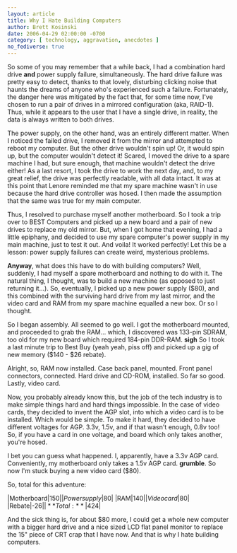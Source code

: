 ```yaml
---
layout: article
title: Why I Hate Building Computers
author: Brett Kosinski
date: 2006-04-29 02:00:00 -0700
category: [ technology, aggravation, anecdotes ]
no_fediverse: true
---
```


So some of you may remember that a while back, I had a combination hard drive **and** power supply failure, simultaneously.  The hard drive failure was pretty easy to detect, thanks to that lovely, disturbing clicking noise that haunts the dreams of anyone who's experienced such a failure.  Fortunately, the danger here was mitigated by the fact that, for some time now, I've chosen to run a pair of drives in a mirrored configuration (aka, RAID-1).  Thus, while it appears to the user that I have a single drive, in reality, the data is always written to both drives.

The power supply, on the other hand, was an entirely different matter.  When I noticed the failed drive, I removed it from the mirror and attempted to reboot my computer.  But the other drive wouldn't spin up!  Or, it would spin up, but the computer wouldn't detect it!  Scared, I moved the drive to a spare machine I had, but sure enough, that machine wouldn't detect the drive either!  As a last resort, I took the drive to work the next day, and, to my great relief, the drive was perfectly readable, with all data intact.  It was at this point that Lenore reminded me that my spare machine wasn't in use because the hard drive controller was hosed.  I then made the assumption that the same was true for my main computer.

Thus, I resolved to purchase myself another motherboard.  So I took a trip over to BEST Computers and picked up a new board and a pair of new drives to replace my old mirror.  But, when I got home that evening, I had a little epiphany, and decided to use my spare computer's power supply in my main machine, just to test it out.  And voila!  It worked perfectly!  Let this be a lesson:  power supply failures can create weird, mysterious problems.

**Anyway**, what does this have to do with building computers?  Well, suddenly, I had myself a spare motherboard and nothing to do with it.  The natural thing, I thought, was to build a new machine (as opposed to just returning it...).  So, eventually, I picked up a new power supply ($80), and this combined with the surviving hard drive from my last mirror, and the video card and RAM from my spare machine equalled a new box.  Or so I thought.

So I began assembly.  All seemed to go well.  I got the motherboard mounted, and proceeded to grab the RAM... which, I discovered was 133-pin SDRAM, too old for my new board which required 184-pin DDR-RAM.  **sigh**  So I took a last minute trip to Best Buy (yeah yeah, piss off) and picked up a gig of new memory ($140 - $26 rebate).

Alright, so, RAM now installed.  Case back panel, mounted.  Front panel connectors, connected.  Hard drive and CD-ROM, installed.  So far so good.  Lastly, video card.  

Now, you probably already know this, but the job of the tech industry is to make simple things hard and hard things impossible.  In the case of video cards, they decided to invent the AGP slot, into which a video card is to be installed.  Which would be simple.  To make it hard, they decided to have different voltages for AGP.  3.3v, 1.5v, and if that wasn't enough, 0.8v too!  So, if you have a card in one voltage, and board which only takes another, you're hosed.

I bet you can guess what happened.  I, apparently, have a 3.3v AGP card.  Conveniently, my motherboard only takes a 1.5v AGP card.  **grumble**.  So now I'm stuck buying a new video card ($80).

So, total for this adventure:

|Motherboard|$150|
|Power supply|$80|
|RAM|$140|
|Video card|$80|
|Rebate|-$26|
|**Total:**|$424|

And the sick thing is, for about $80 more, I could get a whole new computer with a bigger hard drive and a nice sized LCD flat panel monitor to replace the 15" piece of CRT crap that I have now.  And that is why I hate building computers.

